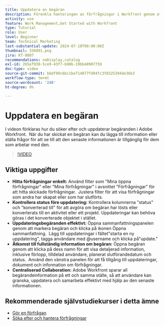 ```yaml
---
title: Uppdatera en begäran
description: Förenkla hanteringen av förfrågningar i Workfront genom att använda filter för att hitta förfrågningar, effektivt uppdatera status och information, få tillgång till fullständig information och uppmuntra centraliserat samarbete för smidiga arbetsflöden.
activity: use
feature: Work Management,Get Started with Workfront
type: Tutorial
role: User
level: Beginner
team: Technical Marketing
last-substantial-update: 2024-07-10T00:00:00Z
thumbnail: 336091.png
jira: KT-8807
recommendations: noDisplay,catalog
exl-id: 2b5ef930-5ce9-43f7-b98b-19bb48907759
doc-type: video
source-git-commit: bbdf99c6bc1be714077fd94fc3f8325394de36b3
workflow-type: tm+mt
source-wordcount: '248'
ht-degree: 0%

---
```


# Uppdatera en begäran

I videon förklaras hur du söker efter och uppdaterar begäranden i Adobe Workfront. &#x200B; När du har skickat en begäran kan du lägga till information eller ställa frågor för att se till att den senaste informationen är tillgänglig för dem som arbetar med den. &#x200B; &#x200B;

>[!VIDEO](https://video.tv.adobe.com/v/336091/?quality=12&learn=on&enablevpops=1)

## Viktiga uppgifter

* **Hitta förfrågningar enkelt:** Använd filter som &quot;Mina öppna förfrågningar&quot; eller &quot;Mina förfrågningar&quot; i avsnittet &quot;Förfrågningar&quot; för att hitta skickade förfrågningar. &#x200B; Justera filter för att visa förfrågningar som andra har skapat eller som har slutförts.
* **Kontrollera status före uppdatering:** Kontrollera kolumnerna &quot;status&quot; och &quot;konverterad till&quot; för att avgöra om begäran har lösts eller konverterats till en aktivitet eller ett projekt. &#x200B; Uppdateringar kan behöva göras i det konverterade objektet i stället. &#x200B;
* **Uppdateringsbegäranden effektivt:** Öppna sammanfattningspanelen genom att markera begäran och klicka på ikonen Öppna sammanfattning. &#x200B; Lägg till uppdateringar i fältet&quot;starta en ny uppdatering&quot;, tagga användare med @username och klicka på&quot;update.&quot; &#x200B;
* **Åtkomst till fullständig information om begäran:** Öppna begäran genom att klicka på dess namn för att visa detaljerad information, inklusive förlopp, tilldelad användare, planerat slutförandedatum och status. &#x200B; Använd den vänstra panelen för att få tillgång till uppdateringar, dokument och information om förfrågningar.
* **Centraliserad Collaboration:** Adobe Workfront sparar all begärandeinformation på ett och samma ställe, så att användare kan granska, uppdatera och samarbeta effektivt med hjälp av den senaste informationen. &#x200B;


## Rekommenderade självstudiekurser i detta ämne

* [Gör en förfrågan](/help/manage-work/issues-requests/make-a-request.md)
* [Söka efter och hantera förfrågningar](/help/manage-work/issues-requests/find-requests.md)
